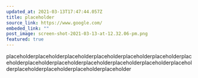 ```yaml
---
updated_at: 2021-03-13T17:47:44.057Z
title: placeholder
source_link: https://www.google.com/
embeded_link: ""
post_image: screen-shot-2021-03-13-at-12.32.06-pm.png
featured: true
---
```

placeholderplaceholderplaceholderplaceholderplaceholderplaceholderplaceholderplaceholderplaceholderplaceholderplaceholderplaceholderplaceholderplaceholderplaceholderplaceholderplaceholder